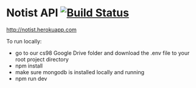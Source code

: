 Notist API [![Build Status](https://travis-ci.org/Notist/api.svg?branch=master)](https://travis-ci.org/Notist/api)
==========

http://notist.herokuapp.com

To run locally:
* go to our cs98 Google Drive folder and download the .env file to your root project directory
* npm install
* make sure mongodb is installed locally and running
* npm run dev
